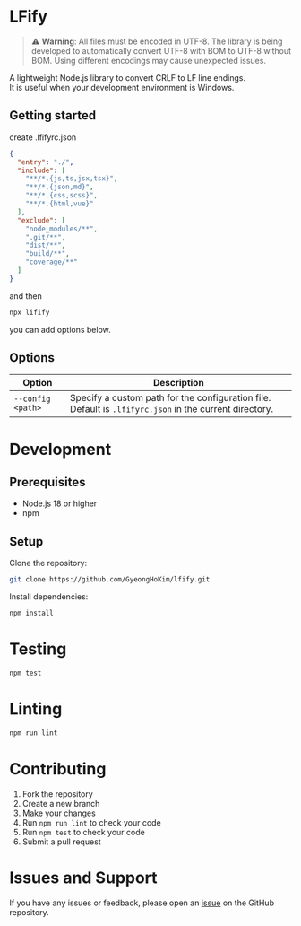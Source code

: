 # LFify

> ⚠️ **Warning**: All files must be encoded in UTF-8. The library is being developed to automatically convert UTF-8 with BOM to UTF-8 without BOM. Using different encodings may cause unexpected issues.

A lightweight Node.js library to convert CRLF to LF line endings.  
It is useful when your development environment is Windows.  

## Getting started

create .lfifyrc.json

```json
{
  "entry": "./",
  "include": [
    "**/*.{js,ts,jsx,tsx}",
    "**/*.{json,md}",
    "**/*.{css,scss}",
    "**/*.{html,vue}"
  ],
  "exclude": [
    "node_modules/**",
    ".git/**",
    "dist/**",
    "build/**",
    "coverage/**"
  ]
} 
```

and then

```bash
npx lifify
```

you can add options below.

## Options

| Option | Description |
|--------|-------------|
| `--config <path>` | Specify a custom path for the configuration file. Default is `.lfifyrc.json` in the current directory. |

# Development

## Prerequisites

- Node.js 18 or higher
- npm

## Setup

Clone the repository:

```bash
git clone https://github.com/GyeongHoKim/lfify.git
```

Install dependencies:

```bash
npm install
```

# Testing

```bash
npm test
```

# Linting

```bash
npm run lint
```

# Contributing

1. Fork the repository
2. Create a new branch
3. Make your changes
4. Run `npm run lint` to check your code
5. Run `npm test` to check your code
6. Submit a pull request

# Issues and Support

If you have any issues or feedback, please open an [issue](https://github.com/GyeongHoKim/lfify/issues) on the GitHub repository.
